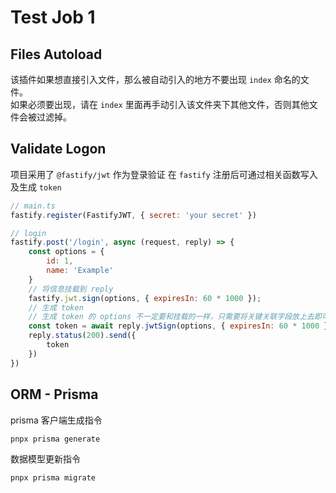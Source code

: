 # Test Job 1

## Files Autoload

该插件如果想直接引入文件，那么被自动引入的地方不要出现 `index` 命名的文件。  
如果必须要出现，请在 `index` 里面再手动引入该文件夹下其他文件，否则其他文件会被过滤掉。

## Validate Logon

项目采用了 `@fastify/jwt` 作为登录验证
在 `fastify` 注册后可通过相关函数写入及生成 `token`
```javascript
// main.ts
fastify.register(FastifyJWT, { secret: 'your secret' })

// login
fastify.post('/login', async (request, reply) => {
    const options = {
        id: 1,
        name: 'Example'
    }
    // 将信息挂载到 reply
    fastify.jwt.sign(options, { expiresIn: 60 * 1000 });
    // 生成 token
    // 生成 token 的 options 不一定要和挂载的一样，只需要将关键关联字段放上去即可，避免敏感信息泄露
    const token = await reply.jwtSign(options, { expiresIn: 60 * 1000 });
    reply.status(200).send({
        token
    })
})
```

## ORM - Prisma

prisma 客户端生成指令
```shell
pnpx prisma generate
```

数据模型更新指令
```shell
pnpx prisma migrate
```